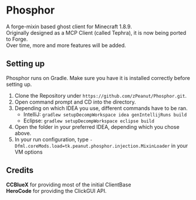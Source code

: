 # Phosphor

A forge-mixin based ghost client for Minecraft 1.8.9.  
Originally designed as a MCP Client (called Tephra), it is now being ported to Forge.  
Over time, more and more features will be added.

## Setting up

Phosphor runs on Gradle. Make sure you have it is installed correctly before setting up.

1. Clone the Repository under `https://github.com/zPeanut/Phosphor.git`.
2. Open command prompt and CD into the directory.
3. Depending on which IDEA you use, different commands have to be ran.
    - IntelliJ: `gradlew setupDecompWorkspace idea genIntellijRuns build`
    - Eclipse: `gradlew setupDecompWorkspace eclipse build`
4. Open the folder in your preferred IDEA, depending which you chose above.
5. In your run configuration, type `-Dfml.coreMods.load=tk.peanut.phosphor.injection.MixinLoader` in your VM options

## Credits

**CCBlueX** for providing most of the initial ClientBase  
**HeroCode** for providing the ClickGUI API.  

